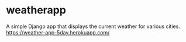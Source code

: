 # weatherapp
A simple Django app that displays the current weather for various cities.
https://weather-app-5day.herokuapp.com/
